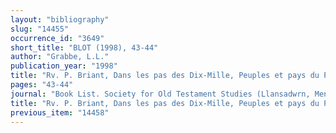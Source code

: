 ```yaml
---
layout: "bibliography"
slug: "14455"
occurrence_id: "3649"
short_title: "BLOT (1998), 43-44"
author: "Grabbe, L.L."
publication_year: "1998"
title: "Rv. P. Briant, Dans les pas des Dix-Mille, Peuples et pays du Proche-Orient vus par un Grec (1995)"
pages: "43-44"
journal: "Book List. Society for Old Testament Studies (Llansadwrn, Menai Bridge)"
title: "Rv. P. Briant, Dans les pas des Dix-Mille, Peuples et pays du Proche-Orient vus par un Grec (1995)"
previous_item: "14458"
---
```

